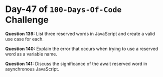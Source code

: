 
# Day-47 of `100-Days-Of-Code` Challenge

**Question 139:** List three reserved words in JavaScript and create a valid use case for each.

**Question 140:** Explain the error that occurs when trying to use a reserved word as a variable name.

**Question 141:** Discuss the significance of the await reserved word in asynchronous JavaScript.
